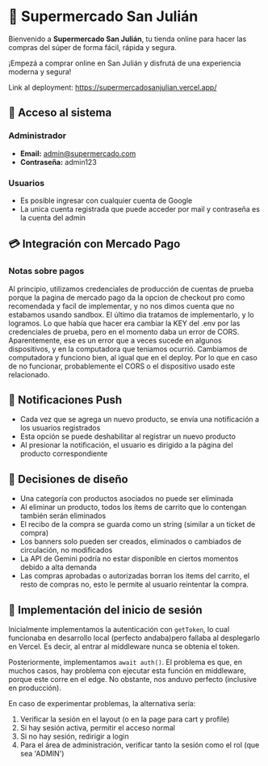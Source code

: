 # 🛒 Supermercado San Julián

Bienvenido a **Supermercado San Julián**, tu tienda online para hacer las compras del súper de forma fácil, rápida y segura.

¡Empezá a comprar online en San Julián y disfrutá de una experiencia moderna y segura!

Link al deployment: https://supermercadosanjulian.vercel.app/

## 👤 Acceso al sistema

### Administrador
- **Email:** admin@supermercado.com
- **Contraseña:** admin123

### Usuarios
- Es posible ingresar con cualquier cuenta de Google
- La unica cuenta registrada que puede acceder por mail y contraseña es la cuenta del admin


## 💳 Integración con Mercado Pago
### Notas sobre pagos
Al principio, utilizamos credenciales de producción de cuentas de prueba porque la pagina de mercado pago da la opcion de checkout pro como recomendada y facil de implementar, y no nos dimos cuenta que no estabamos usando sandbox.
El último dia tratamos de implementarlo, y lo logramos. Lo que había que hacer era cambiar la KEY del .env por las credenciales de prueba, pero en el momento daba un error de CORS. Aparentemente, ese es un error que a veces sucede en algunos dispositivos, y en la computadora que teniamos ocurrió. Cambiamos de computadora y funciono bien, al igual que en el deploy. Por lo que en caso de no funcionar, probablemente el CORS o el dispositivo usado este relacionado.


## 📱 Notificaciones Push
- Cada vez que se agrega un nuevo producto, se envía una notificación a los usuarios registrados
- Esta opción se puede deshabilitar al registrar un nuevo producto
- Al presionar la notificación, el usuario es dirigido a la página del producto correspondiente

## 🔧 Decisiones de diseño
- Una categoría con productos asociados no puede ser eliminada
- Al eliminar un producto, todos los ítems de carrito que lo contengan también serán eliminados
- El recibo de la compra se guarda como un string (similar a un ticket de compra)
- Los banners solo pueden ser creados, eliminados o cambiados de circulación, no modificados
- La API de Gemini podría no estar disponible en ciertos momentos debido a alta demanda
- Las compras aprobadas o autorizadas borran los items del carrito, el resto de compras no, esto le permite al usuario reintentar la compra.

## 🔐 Implementación del inicio de sesión

Inicialmente implementamos la autenticación con `getToken`, lo cual funcionaba en desarrollo local (perfecto andaba)pero fallaba al desplegarlo en Vercel. Es decir, al entrar al middleware nunca se obtenia el token.

Posteriormente, implementamos `await auth()`. El problema es que, en muchos casos, hay problema con ejecutar esta función en middleware, porque este corre en el edge. No obstante, nos anduvo perfecto (inclusive en producción).

En caso de experimentar problemas, la alternativa sería:

1. Verificar la sesión en el layout (o en la page para cart y profile)
2. Si hay sesión activa, permitir el acceso normal
3. Si no hay sesión, redirigir a login
4. Para el área de administración, verificar tanto la sesión como el rol (que sea 'ADMIN')